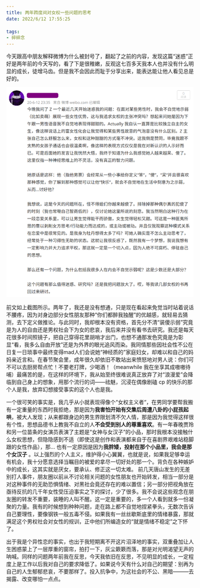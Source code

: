 ```yaml
---
title: 两年跨度间对女权一些问题的思考
date: 2022/6/12 17:55:25

tags:
- 碎碎念
---
```


今天跟高中朋友解释微博为什么被封号了，翻起了之前的内容，发现这篇“迷惑”正好是两年前的今天写的，看了下是很稚嫩，反观这七百多天我本人也并没有什么明显的成长，徒增马齿。但是我不会因此而耻于分享出来，能表达能让他人看见总是好的。

![](./feminism-1/weibo.png)

前文如上截图所示。两年了，我还是没有想通，只是现在看起来免觉当时站着说话不腰疼，因为对身边部分女性朋友那种“你们都醉我独醒”的优越感，就轻易去猜测，去下定义做推论。与此同时，我却根本没有资格，首先分不清“装傻示弱”究竟是为人的自由还是男权社会下为女的悲哀，我后来并没有看书去研究。我还是每天花很多时间照镜子，把自己穿得花里胡哨才出门，也想不通那发色究竟是为彰显“看，我多么自由开放”还是为外界的眼光追风而染。我同情那些因社会性不公在日复一日琐事中最终变得mad人们会说她“神经质的”家庭妇女，却难以和自己的妈妈亲近言和。在春节聚会里，成年很久却依旧不敢站出来愤怒地对男人说：你们可不可以去厨房帮点忙！不要老打牌，少喝酒！（meanwhile 我在坐享其成嗷嗷待哺）最痛苦的是，在这样的环境下，我从始至终很难说真正放弃了对“浪漫爱”会降临到自己身上的想象，用那个流行的词——祛魅，沉浸在偶像剧磕 cp 的快乐的那个人是我，放弃幻想接受事实的这个人也是我。

一个很可笑的事实是，我几乎从小就表现得像个“女权主义者“，在男同学要帮我搬有一定重量的东西时我拒绝，那是因为**我害怕开始有交集后周遭八卦的小屁孩起哄**，被大人发现；从来都跟身边的男生界限划清不欠人情，那是因为我觉得这样很有个性，思想品德书上教我不自立的人**不会受到别人的尊重喜欢**。有一年春晚贾玲和另一位苗条的女演员表演了主题是“女神与女汉子”的小品，那时我根本没接触什么女权思想，但隐隐感到不适（即使这是创作和表演都来自于在喜剧界艰难站稳脚跟的女性作品），那… 也有一定原因是因为**我胖矮，投射在那个小品里，我会是那个女汉子** 。以上强烈的个人主义，维护得小心翼翼，也就是说，如果我足够幸运有机会，我十分愿意选择当瞩目的被爱的拿尽一切好处的那一个。背负在各种嫉妒中的成长，这其实就是厌女，要承认、修正这一切太难。
前几天唐山发生的无差别打人事件，朋友圈以前从不讨论相关问题的女性朋友也开始转发，相当一部分是对这种事件的无助恐惧情绪、对黑社会竟还存在的难以置信；另一部分把视角放在亟待反抗的几千年女性受压迫事实之下的探讨，少了很多。我不会说这些观念在朋友圈的转发不重要，装睡的人叫不醒。这一定是重要的，多一个人看到就多一份凝聚的力量。我有的时候想到种种问题，走在路上都不自觉地捏紧拳头，无数次告诉自己要理性，要像钢铁一般五毒不侵。如果我有一丝丝歇斯底里的情绪暴露，那就满足这个男权社会对女性的规训，正中他们所编造女的“就是情绪不稳定”之下怀了。

出于我是个异性恋的事实，也出于我短期离不开这片沼泽地的事实，双重叠加让人生困惑蒙上了一层厚重的窗帘，拍打一下，灰尘簌簌而落，那是对光明渴望无声的呐喊。同样的问题两年前我在反思，今天我依旧在反思，不见明显的成长，一定程度上是工作以后我对自己的要求降低了。如果说今天有什么对自己的期望：别再为自己的人生郁郁悲哀，不要那样了。投入抗争中，为这社会的不公、黑暗———去揭露、改变哪怕一点点。

<!-- 我今天把头发染黑了，黑得有些不正常，比原本的发色还要黑。不是想说要剥夺女性拾掇自己头发颜色的自由，我把它染黑正是今天对自己身体选择的自由。但我自身以后很少会再这样去做了，耗费时间、化学物质有害。我要投入那些对生命自由有益的呐喊! -->

